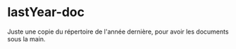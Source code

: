 lastYear-doc
============
Juste une copie du répertoire de l'année dernière, pour avoir les documents sous la main.

